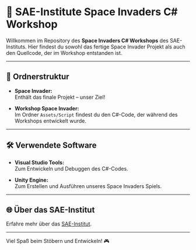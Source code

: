 # 🚀 SAE-Institute Space Invaders C# Workshop

Willkommen im Repository des **Space Invaders C# Workshops** des SAE-Instituts. Hier findest du sowohl das fertige Space Invader Projekt als auch den Quellcode, der im Workshop entstanden ist.

---

## 📂 Ordnerstruktur

- **Space Invader:**  
  Enthält das finale Projekt – unser Ziel!

- **Workshop Space Invader:**  
  Im Ordner `Assets/Script` findest du den C#-Code, der während des Workshops entwickelt wurde.

---

## 🛠️ Verwendete Software

- **Visual Studio Tools:**  
  Zum Entwickeln und Debuggen des C#-Codes.

- **Unity Engine:**  
  Zum Erstellen und Ausführen unseres Space Invaders Spiels.

---

## 🌐 Über das SAE-Institut

Erfahre mehr über das [SAE-Institut](https://www.sae.edu/deu/).

---

Viel Spaß beim Stöbern und Entwickeln! 🎮
